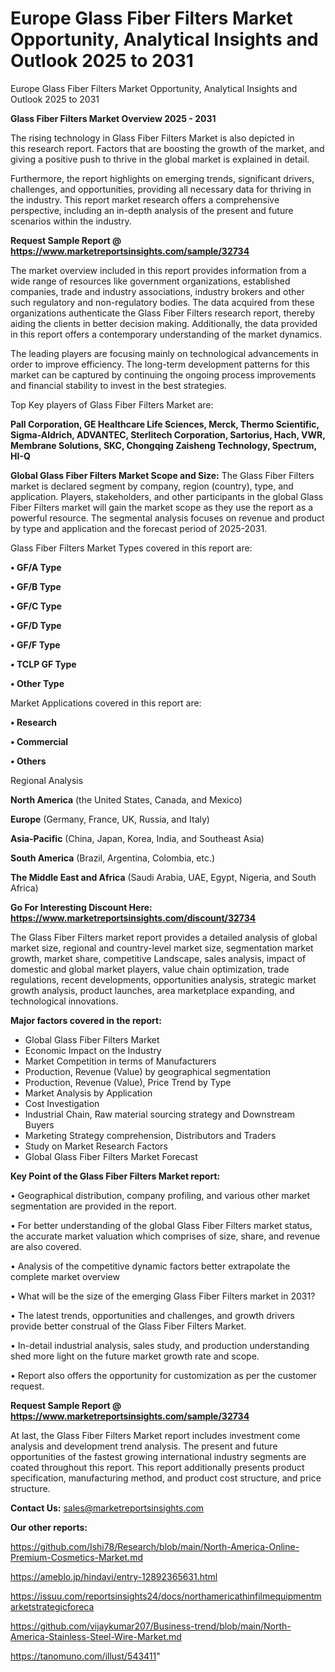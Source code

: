 # Europe Glass Fiber Filters Market Opportunity, Analytical Insights and Outlook 2025 to 2031
Europe Glass Fiber Filters Market Opportunity, Analytical Insights and Outlook 2025 to 2031

<Strong> Glass Fiber Filters Market Overview 2025 - 2031</strong>

The rising technology in Glass Fiber Filters Market is also depicted in this research report. Factors that are boosting the growth of the market, and giving a positive push to thrive in the global market is explained in detail.

Furthermore, the report highlights on emerging trends, significant drivers, challenges, and opportunities, providing all necessary data for thriving in the industry. This report market research offers a comprehensive perspective, including an in-depth analysis of the present and future scenarios within the industry.

<strong>Request Sample Report @ <a href=https://www.marketreportsinsights.com/sample/32734>https://www.marketreportsinsights.com/sample/32734</a></strong>

The market overview included in this report provides information from a wide range of resources like government organizations, established companies, trade and industry associations, industry brokers and other such regulatory and non-regulatory bodies. The data acquired from these organizations authenticate the Glass Fiber Filters research report, thereby aiding the clients in better decision making. Additionally, the data provided in this report offers a contemporary understanding of the market dynamics.

The leading players are focusing mainly on technological advancements in order to improve efficiency. The long-term development patterns for this market can be captured by continuing the ongoing process improvements and financial stability to invest in the best strategies.

Top Key players of Glass Fiber Filters Market are:

<strong>Pall Corporation, GE Healthcare Life Sciences, Merck, Thermo Scientific, Sigma-Aldrich, ADVANTEC, Sterlitech Corporation, Sartorius, Hach, VWR, Membrane Solutions, SKC, Chongqing Zaisheng Technology, Spectrum, HI-Q</strong>

<strong><b>Global Glass Fiber Filters Market Scope and Size:</b></strong>
The Glass Fiber Filters market is declared segment by company, region (country), type, and application. Players, stakeholders, and other participants in the global Glass Fiber Filters market will gain the market scope as they use the report as a powerful resource. The segmental analysis focuses on revenue and product by type and application and the forecast period of 2025-2031.

Glass Fiber Filters Market Types covered in this report are:

<strong>•  GF/A Type

•  GF/B Type

•  GF/C Type

•  GF/D Type

•  GF/F Type

•  TCLP GF Type

•  Other Type</strong>

Market Applications covered in this report are:

<strong>•  Research

•  Commercial

•  Others</strong> 

Regional Analysis

<strong>North America</strong> (the United States, Canada, and Mexico)

<strong>Europe</strong> (Germany, France, UK, Russia, and Italy)

<strong>Asia-Pacific</strong> (China, Japan, Korea, India, and Southeast Asia)

<strong>South America</strong> (Brazil, Argentina, Colombia, etc.)

<strong>The Middle East and Africa</strong> (Saudi Arabia, UAE, Egypt, Nigeria, and South Africa)

<strong>Go For Interesting Discount Here: <a href=https://www.marketreportsinsights.com/discount/32734>https://www.marketreportsinsights.com/discount/32734</a></strong>

The Glass Fiber Filters market report provides a detailed analysis of global market size, regional and country-level market size, segmentation market growth, market share, competitive Landscape, sales analysis, impact of domestic and global market players, value chain optimization, trade regulations, recent developments, opportunities analysis, strategic market growth analysis, product launches, area marketplace expanding, and technological innovations.

<strong><b>Major factors covered in the report:</b></strong>
<ul>
  <li>Global Glass Fiber Filters Market </li>
  <li>Economic Impact on the Industry</li>
  <li>Market Competition in terms of Manufacturers</li>
  <li>Production, Revenue (Value) by geographical segmentation</li>
  <li>Production, Revenue (Value), Price Trend by Type</li>
  <li>Market Analysis by Application</li>
  <li>Cost Investigation</li>
  <li>Industrial Chain, Raw material sourcing strategy and Downstream Buyers</li>
  <li>Marketing Strategy comprehension, Distributors and Traders</li>
  <li>Study on Market Research Factors</li>
  <li>Global Glass Fiber Filters Market Forecast</li>
</ul>

<strong><b>Key Point of the Glass Fiber Filters Market report:</b></strong>

• Geographical distribution, company profiling, and various other market segmentation are provided in the report.

• For better understanding of the global Glass Fiber Filters market status, the accurate market valuation which comprises of size, share, and revenue are also covered.

• Analysis of the competitive dynamic factors better extrapolate the complete market overview

• What will be the size of the emerging Glass Fiber Filters market in 2031?

• The latest trends, opportunities and challenges, and growth drivers provide better construal of the Glass Fiber Filters Market.

• In-detail industrial analysis, sales study, and production understanding shed more light on the future market growth rate and scope.

• Report also offers the opportunity for customization as per the customer request.

<strong>Request Sample Report @ <a href=https://www.marketreportsinsights.com/sample/32734>https://www.marketreportsinsights.com/sample/32734</a></strong>

At last, the Glass Fiber Filters Market report includes investment come analysis and development trend analysis. The present and future opportunities of the fastest growing international industry segments are coated throughout this report. This report additionally presents product specification, manufacturing method, and product cost structure, and price structure.

<strong>Contact Us:</strong>
sales@marketreportsinsights.com

<strong>Our other reports:</strong>

<a href=https://github.com/Ishi78/Research/blob/main/North-America-Online-Premium-Cosmetics-Market.md>https://github.com/Ishi78/Research/blob/main/North-America-Online-Premium-Cosmetics-Market.md</a>

<a href=https://ameblo.jp/hindavi/entry-12892365631.html>https://ameblo.jp/hindavi/entry-12892365631.html</a>

<a href=https://issuu.com/reportsinsights24/docs/northamericathinfilmequipmentmarketstrategicforeca>https://issuu.com/reportsinsights24/docs/northamericathinfilmequipmentmarketstrategicforeca</a>

<a href=https://github.com/vijaykumar207/Business-trend/blob/main/North-America-Stainless-Steel-Wire-Market.md>https://github.com/vijaykumar207/Business-trend/blob/main/North-America-Stainless-Steel-Wire-Market.md</a>

<a href=https://tanomuno.com/illust/543411>https://tanomuno.com/illust/543411</a>"
